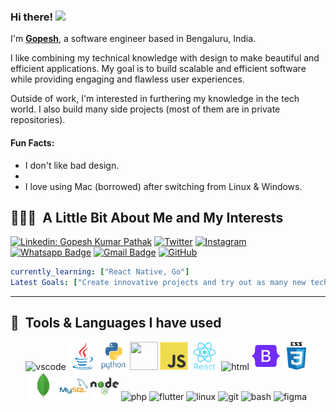 ### Hi there! <img src="https://emojis.slackmojis.com/emojis/images/1536351075/4594/blob-wave.gif" width="25"/>

I'm [**Gopesh**](https://gopesh.live), a software engineer based in Bengaluru, India.

I like combining my technical knowledge with design to make beautiful and efficient applications. My goal is to build scalable and efficient software while providing engaging and flawless user experiences.

Outside of work, I'm interested in furthering my knowledge in the tech world. I also build many side projects (most of them are in private repositories).

#### Fun Facts:
- I don't like bad design.
- 
- I love using Mac (borrowed) after switching from Linux & Windows.
## 👨🏻‍💻 &nbsp;A Little Bit About Me and My Interests</h2>

<!--[![GitHub gopesh-code](https://img.shields.io/github/followers/gopesh-code?label=follow&style=social)](https://github.com/gopesh-code)
![GitHub stars](https://img.shields.io/github/stars/gopesh-code?style=social)-->
[![Linkedin: Gopesh Kumar Pathak](https://img.shields.io/badge/-Linkedin-blue?style=flat-square&logo=Linkedin&logoColor=white&link=https://www.linkedin.com/in/gopeshkumarpathak/)](https://www.linkedin.com/in/gopeshkumarpathak/)
[![Twitter](https://img.shields.io/badge/-Twitter-222222?style=flat-square&logo=twitter&logoColor=white&link=https://twitter.com/gopunuts/)](https://twitter.com/gopunuts/)
<a href="https://www.instagram.com/dontgopesh" target="_blank"><img src="https://img.shields.io/badge/Instagram-%23E4405F.svg?&style=flat-square&logo=instagram&logoColor=white" alt="Instagram"></a>
[![Whatsapp Badge](https://img.shields.io/badge/-Whatsapp-4CA143?style=flat-square&labelColor=4CA143&logo=whatsapp&logoColor=white&link=https://api.whatsapp.com/send?phone=+919719951595&text=gopesh)](https://api.whatsapp.com/send?phone=+919719951595&text=gopesh)
[![Gmail Badge](https://img.shields.io/badge/-Gmail-c14438?style=flat-square&logo=Gmail&logoColor=white&link=mailto:gopeshkumarpathak@gmail.com)](mailto:gopeshkumarpathak@gmail.com)
[![GitHub](https://img.shields.io/badge/-GitHub-181717?style=flat-square&logo=github&link=https://github.com/gopesh-code/)](https://github.com/gopesh-code/)

<!--
<div align="center" style="text-align:center">
    <a href="mailto:gopeshkumarpathak@gmail.com">
        <img src="https://img.shields.io/badge/-Gmail-EA4335?style=for-the-badge&logo=Gmail&logoColor=white" alt="Email">
    </a>
    <a href="https://www.linkedin.com/in/gopeshkumarpathak/">
        <img src="https://img.shields.io/badge/LinkedIn-0A66C2?style=for-the-badge&logo=linkedin&logoColor=white"
            alt="Gopesh's LinkedIn">
    </a>
 </div>
-->

```yaml
currently_learning: ["React Native, Go"]
Latest Goals: ["Create innovative projects and try out as many new technologies as possible."]
```
<hr>

<h2> 🔭 &nbsp;Tools & Languages I have used</h2>
<p align="center">
<img src="https://cdn.jsdelivr.net/gh/devicons/devicon/icons/vscode/vscode-original.svg" alt="vscode" width="45" height="45"/>
<img src="https://raw.githubusercontent.com/devicons/devicon/master/icons/java/java-original.svg" alt="python" width="45" height="45" />
<img src="https://raw.githubusercontent.com/devicons/devicon/master/icons/python/python-original-wordmark.svg" alt="python" width="45" height="45" />
<img src="https://cdn.jsdelivr.net/gh/devicons/devicon/icons/cplusplus/cplusplus-original.svg" width="45" height="45"/>
<img src="https://raw.githubusercontent.com/devicons/devicon/master/icons/javascript/javascript-original.svg" alt="javascript" width="45" height="45" />
<img src="https://raw.githubusercontent.com/devicons/devicon/master/icons/react/react-original-wordmark.svg" alt="react" width="45" height="45" />
<img src="https://cdn.jsdelivr.net/gh/devicons/devicon/icons/html5/html5-original.svg" alt="html" width="45" height="45"/>
<img src="https://raw.githubusercontent.com/devicons/devicon/master/icons/bootstrap/bootstrap-plain.svg" alt="bootstrap" width="45" height="45" />
<img src="https://raw.githubusercontent.com/devicons/devicon/master/icons/css3/css3-original-wordmark.svg" alt="css3" width="45" height="45" />
<img src="https://raw.githubusercontent.com/devicons/devicon/master/icons/mongodb/mongodb-original.svg" alt="mongodb" width="45" height="45" />
<img src="https://raw.githubusercontent.com/devicons/devicon/master/icons/mysql/mysql-original-wordmark.svg" alt="mysql" width="45" height="45" />
<img src="https://raw.githubusercontent.com/devicons/devicon/master/icons/nodejs/nodejs-original-wordmark.svg" alt="nodejs" width="45" height="45" />
<img src="https://cdn.jsdelivr.net/gh/devicons/devicon/icons/php/php-original.svg" alt="php" width="45" height="45"/>
<img src="https://cdn.jsdelivr.net/gh/devicons/devicon/icons/flutter/flutter-original.svg" alt="flutter" width="45" height="45"/>
<img src="https://cdn.jsdelivr.net/gh/devicons/devicon/icons/linux/linux-original.svg" alt="linux" width="45" height="45"/>       
<img src="https://cdn.jsdelivr.net/gh/devicons/devicon/icons/git/git-original.svg" alt="git" width="45" height="45"/>
<img src="https://cdn.jsdelivr.net/gh/devicons/devicon/icons/bash/bash-original.svg" alt="bash" width="45" height="45"/>
<img src="https://cdn.jsdelivr.net/gh/devicons/devicon/icons/figma/figma-original.svg" alt="figma" width="45" height="45"/>   
</p>


